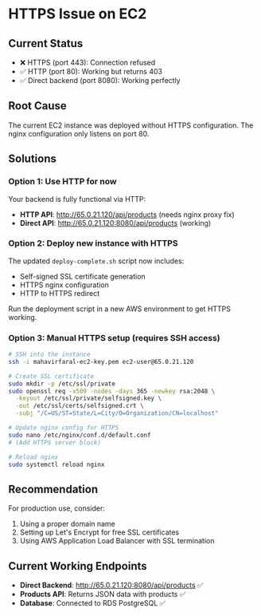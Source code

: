 # HTTPS Issue on EC2

## Current Status
- ❌ HTTPS (port 443): Connection refused
- ✅ HTTP (port 80): Working but returns 403
- ✅ Direct backend (port 8080): Working perfectly

## Root Cause
The current EC2 instance was deployed without HTTPS configuration. The nginx configuration only listens on port 80.

## Solutions

### Option 1: Use HTTP for now
Your backend is fully functional via HTTP:
- **HTTP API**: http://65.0.21.120/api/products (needs nginx proxy fix)
- **Direct API**: http://65.0.21.120:8080/api/products (working)

### Option 2: Deploy new instance with HTTPS
The updated `deploy-complete.sh` script now includes:
- Self-signed SSL certificate generation
- HTTPS nginx configuration
- HTTP to HTTPS redirect

Run the deployment script in a new AWS environment to get HTTPS working.

### Option 3: Manual HTTPS setup (requires SSH access)
```bash
# SSH into the instance
ssh -i mahavirfaral-ec2-key.pem ec2-user@65.0.21.120

# Create SSL certificate
sudo mkdir -p /etc/ssl/private
sudo openssl req -x509 -nodes -days 365 -newkey rsa:2048 \
  -keyout /etc/ssl/private/selfsigned.key \
  -out /etc/ssl/certs/selfsigned.crt \
  -subj "/C=US/ST=State/L=City/O=Organization/CN=localhost"

# Update nginx config for HTTPS
sudo nano /etc/nginx/conf.d/default.conf
# (Add HTTPS server block)

# Reload nginx
sudo systemctl reload nginx
```

## Recommendation
For production use, consider:
1. Using a proper domain name
2. Setting up Let's Encrypt for free SSL certificates
3. Using AWS Application Load Balancer with SSL termination

## Current Working Endpoints
- **Direct Backend**: http://65.0.21.120:8080/api/products ✅
- **Products API**: Returns JSON data with products ✅
- **Database**: Connected to RDS PostgreSQL ✅